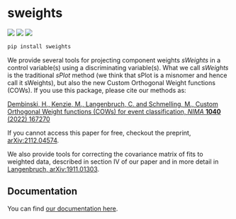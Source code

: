 # sweights

[![](https://img.shields.io/pypi/v/sweights.svg)](https://pypi.org/project/sweights/)
[![](https://github.com/sweights/sweights/actions/workflows/docs.yml/badge.svg?branch=main)](https://sweights.github.io/sweights)
[![](https://img.shields.io/badge/arXiv-2112.04574-b31b1b.svg)](https://arxiv.org/abs/2112.04574)

```bash
pip install sweights
```

We provide several tools for projecting component weights *sWeights* in a control variable(s) using a discriminating variable(s). What we call *sWeights* is the traditional *sPlot* method (we think that sPlot is a misnomer and hence call it sWeights), but also the new Custom Orthogonal Weight functions (COWs). If you use this package, please cite our methods as:

[Dembinski, H., Kenzie, M., Langenbruch, C. and Schmelling, M., Custom Orthogonal Weight functions (COWs) for event classification, *NIMA* **1040** (2022) 167270](https://www.sciencedirect.com/science/article/pii/S0168900222006076?via%3Dihub)

If you cannot access this paper for free, checkout the preprint, [arXiv:2112.04574](https://arxiv.org/abs/2112.04574).

We also provide tools for correcting the covariance matrix of fits to weighted data, described in section IV of our paper and in more detail in [Langenbruch, arXiv:1911.01303](https://arxiv.org/abs/1911.01303).

## Documentation

You can find [our documentation here](https://sweights.github.io/sweights).
